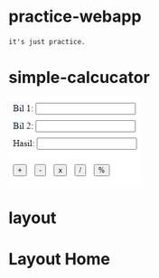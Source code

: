 # practice-webapp
```
it's just practice.
```

# simple-calcucator

![Simple Calculator](simple_calculator.png)

# layout

<h1>Layout Home</h1>

